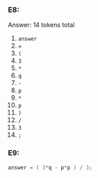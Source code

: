 ### E8:
Answer: 14 tokens total
01. `answer`
02. `=`
03. `(`
04. `3`
05. `*`
06. `q`
07. `-`
08. `p`
09. `*`
10. `p`
11. `)`
12. `/`
13. `3`
14. `;`

### E9: 
```c
answer = ( 3*q - p*p ) / 3; 
```

